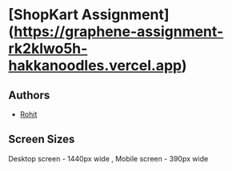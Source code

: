 
# [ShopKart Assignment] (https://graphene-assignment-rk2klwo5h-hakkanoodles.vercel.app)

## Authors

- [Rohit](https://github.com/47018rohit)


## Screen Sizes

Desktop screen - 1440px wide ,
Mobile screen - 390px wide

